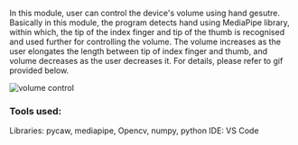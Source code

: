 In this module, user can control the device's volume using hand gesutre. Basically in this module, the program detects hand using MediaPipe library, within which, the tip of the index finger and tip of the thumb is recognised and used further for controlling the volume. The volume increases as the user elongates the length between tip of index finger and thumb, and volume decreases as the user decreases it. For details, please refer to gif provided below.

![volume control](https://github.com/SubramanyaGurumurthy/RealTimeHandgestureDetection/blob/main/gif/Volume_control.gif)


### Tools used: 
Libraries: pycaw, mediapipe, Opencv, numpy, python
IDE: VS Code
